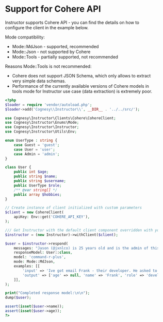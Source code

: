 # Support for Cohere API

Instructor supports Cohere API - you can find the details on how to configure
the client in the example below.

Mode compatibility:
 - Mode::MdJson - supported, recommended
 - Mode::Json - not supported by Cohere
 - Mode::Tools - partially supported, not recommended

Reasons Mode::Tools is not recommended:

 - Cohere does not support JSON Schema, which only allows to extract very simple data schemas.
 - Performance of the currently available versions of Cohere models in tools mode for Instructor use case (data extraction) is extremely poor.

```php
<?php
$loader = require 'vendor/autoload.php';
$loader->add('Cognesy\\Instructor\\', __DIR__ . '../../src/');

use Cognesy\Instructor\Clients\Cohere\CohereClient;
use Cognesy\Instructor\Enums\Mode;
use Cognesy\Instructor\Instructor;
use Cognesy\Instructor\Utils\Env;

enum UserType : string {
    case Guest = 'guest';
    case User = 'user';
    case Admin = 'admin';
}

class User {
    public int $age;
    public string $name;
    public string $username;
    public UserType $role;
    /** @var string[] */
    public array $hobbies;
}

// Create instance of client initialized with custom parameters
$client = new CohereClient(
    apiKey: Env::get('COHERE_API_KEY'),
);

/// Get Instructor with the default client component overridden with your own
$instructor = (new Instructor)->withClient($client);

$user = $instructor->respond(
    messages: "Jason (@jxnlco) is 25 years old and is the admin of this project. He likes playing football and reading books.",
    responseModel: User::class,
    model: 'command-r-plus',
    mode: Mode::MdJson,
    examples: [[
        'input' => 'Ive got email Frank - their developer. He asked to come back to him frank@hk.ch. Btw, he plays on drums!',
        'output' => ['age' => null, 'name' => 'Frank', 'role' => 'developer', 'hobbies' => ['playing drums'],],
    ]],
);

print("Completed response model:\n\n");
dump($user);

assert(isset($user->name));
assert(isset($user->age));
?>
```
